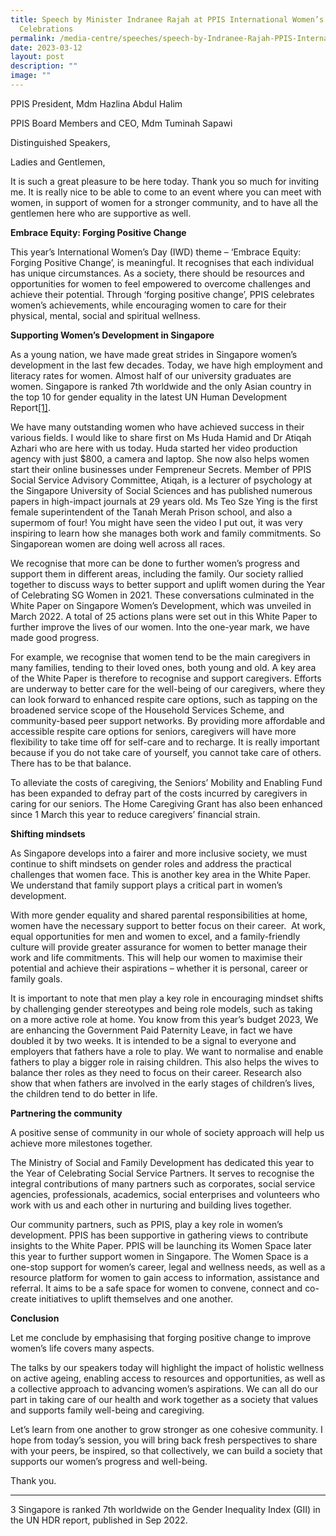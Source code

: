 ```yaml
---
title: Speech by Minister Indranee Rajah at PPIS International Women’s Day 2023
  Celebrations
permalink: /media-centre/speeches/speech-by-Indranee-Rajah-PPIS-International-Women-Day/
date: 2023-03-12
layout: post
description: ""
image: ""
---
```

PPIS President, Mdm Hazlina Abdul Halim

PPIS Board Members and CEO, Mdm Tuminah Sapawi

Distinguished Speakers,

Ladies and Gentlemen,

It is such a great pleasure to be here today. Thank you so much for inviting me. It is really nice to be able to come to an event where you can meet with women, in support of women for a stronger community, and to have all the gentlemen here who are supportive as well.

**Embrace Equity: Forging Positive Change**

This year’s International Women’s Day (IWD) theme – ‘Embrace Equity: Forging Positive Change’, is meaningful. It recognises that each individual has unique circumstances. As a society, there should be resources and opportunities for women to feel empowered to overcome challenges and achieve their potential. Through ‘forging positive change’, PPIS celebrates women’s achievements, while encouraging women to care for their physical, mental, social and spiritual wellness.

**Supporting Women’s Development in Singapore**

As a young nation, we have made great strides in Singapore women’s development in the last few decades. Today, we have high employment and literacy rates for women. Almost half of our university graduates are women. Singapore is ranked 7th worldwide and the only Asian country in the top 10 for gender equality in the latest UN Human Development Report[\[1\]](#_ftn1).

We have many outstanding women who have achieved success in their various fields. I would like to share first on Ms Huda Hamid and Dr Atiqah Azhari who are here with us today. Huda started her video production agency with just $800, a camera and laptop. She now also helps women start their online businesses under Fempreneur Secrets. Member of PPIS Social Service Advisory Committee, Atiqah, is a lecturer of psychology at the Singapore University of Social Sciences and has published numerous papers in high-impact journals at 29 years old. Ms Teo Sze Ying is the first female superintendent of the Tanah Merah Prison school, and also a supermom of four! You might have seen the video I put out, it was very inspiring to learn how she manages both work and family commitments. So Singaporean women are doing well across all races.

We recognise that more can be done to further women’s progress and support them in different areas, including the family. Our society rallied together to discuss ways to better support and uplift women during the Year of Celebrating SG Women in 2021. These conversations culminated in the White Paper on Singapore Women’s Development, which was unveiled in March 2022. A total of 25 actions plans were set out in this White Paper to further improve the lives of our women. Into the one-year mark, we have made good progress.

For example, we recognise that women tend to be the main caregivers in many families, tending to their loved ones, both young and old. A key area of the White Paper is therefore to recognise and support caregivers. Efforts are underway to better care for the well-being of our caregivers, where they can look forward to enhanced respite care options, such as tapping on the broadened service scope of the Household Services Scheme, and community-based peer support networks. By providing more affordable and accessible respite care options for seniors, caregivers will have more flexibility to take time off for self-care and to recharge. It is really important because if you do not take care of yourself, you cannot take care of others. There has to be that balance.

To alleviate the costs of caregiving, the Seniors’ Mobility and Enabling Fund has been expanded to defray part of the costs incurred by caregivers in caring for our seniors. The Home Caregiving Grant has also been enhanced since 1 March this year to reduce caregivers’ financial strain.

**Shifting mindsets**

As Singapore develops into a fairer and more inclusive society, we must continue to shift mindsets on gender roles and address the practical challenges that women face. This is another key area in the White Paper. We understand that family support plays a critical part in women’s development.

With more gender equality and shared parental responsibilities at home, women have the necessary support to better focus on their career.  At work, equal opportunities for men and women to excel, and a family-friendly culture will provide greater assurance for women to better manage their work and life commitments. This will help our women to maximise their potential and achieve their aspirations – whether it is personal, career or family goals.

It is important to note that men play a key role in encouraging mindset shifts by challenging gender stereotypes and being role models, such as taking on a more active role at home. You know from this year’s budget 2023, We are enhancing the Government Paid Paternity Leave, in fact we have doubled it by two weeks. It is intended to be a signal to everyone and employers that fathers have a role to play. We want to normalise and enable fathers to play a bigger role in raising children. This also helps the wives to balance ther roles as they need to focus on their career. Research also show that when fathers are involved in the early stages of children’s lives, the children tend to do better in life.

**Partnering the community**

A positive sense of community in our whole of society approach will help us achieve more milestones together.

The Ministry of Social and Family Development has dedicated this year to the Year of Celebrating Social Service Partners. It serves to recognise the integral contributions of many partners such as corporates, social service agencies, professionals, academics, social enterprises and volunteers who work with us and each other in nurturing and building lives together.

Our community partners, such as PPIS, play a key role in women’s development. PPIS has been supportive in gathering views to contribute insights to the White Paper. PPIS will be launching its Women Space later this year to further support women in Singapore. The Women Space is a one-stop support for women’s career, legal and wellness needs, as well as a resource platform for women to gain access to information, assistance and referral. It aims to be a safe space for women to convene, connect and co-create initiatives to uplift themselves and one another.

**Conclusion**

Let me conclude by emphasising that forging positive change to improve women’s life covers many aspects.

The talks by our speakers today will highlight the impact of holistic wellness on active ageing, enabling access to resources and opportunities, as well as a collective approach to advancing women’s aspirations. We can all do our part in taking care of our health and work together as a society that values and supports family well-being and caregiving.

Let’s learn from one another to grow stronger as one cohesive community. I hope from today’s session, you will bring back fresh perspectives to share with your peers, be inspired, so that collectively, we can build a society that supports our women’s progress and well-being.

Thank you.

  

* * *

[](#_ftnref1)3 Singapore is ranked 7th worldwide on the Gender Inequality Index (GII) in the UN HDR report, published in Sep 2022.